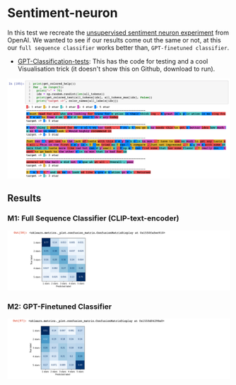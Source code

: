 # Sentiment-neuron

In this test we recreate the [unsupervised sentiment neuron experiment](https://openai.com/blog/unsupervised-sentiment-neuron/) from OpenAI. We wanted to see if our results come out the same or not, at this our `full sequence classifier` works better than, `GPT-finetuned classifier`.

- [GPT-Classification-tests](./GPT-Classification-tests.ipynb): This has the code for testing and a cool Visualisation trick (it doesn't show this on Github, download to run).

<img src="./color-vis.png">

## Results

### M1: Full Sequence Classifier (CLIP-text-encoder)

<img src="./m1.png">


### M2: GPT-Finetuned Classifier

<img src="./m2.png">
